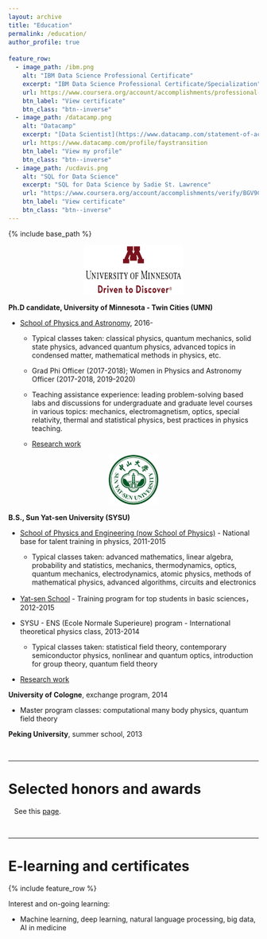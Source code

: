 ```yaml
---
layout: archive
title: "Education"
permalink: /education/
author_profile: true

feature_row:
  - image_path: /ibm.png
    alt: "IBM Data Science Professional Certificate"
    excerpt: "IBM Data Science Professional Certificate/Specialization"
    url: https://www.coursera.org/account/accomplishments/professional-cert/DXRU9YR9ZMV5
    btn_label: "View certificate"
    btn_class: "btn--inverse"
  - image_path: /datacamp.png
    alt: "Datacamp"
    excerpt: "[Data Scientist](https://www.datacamp.com/statement-of-accomplishment/track/d1140cb1fedb299441d09994346a337537d126bd) career track, [Machine learning](https://www.datacamp.com/statement-of-accomplishment/track/5d6b3c18ab502bada52ab65b4a61f6040ad84aab), [Deep learning](https://www.datacamp.com/statement-of-accomplishment/track/943f0d0997d35fd0633e45f5f230892cb3a73dc0), [SQL](https://www.datacamp.com/statement-of-accomplishment/track/1bdafa43427d43cddc59938a3669cb69e70536f6) skill tracks"
    url: https://www.datacamp.com/profile/faystransition
    btn_label: "View my profile"
    btn_class: "btn--inverse"
  - image_path: /ucdavis.png
    alt: "SQL for Data Science"
    excerpt: "SQL for Data Science by Sadie St. Lawrence"
    url: "https://www.coursera.org/account/accomplishments/verify/BGV9CSTFLU78"
    btn_label: "View certificate"
    btn_class: "btn--inverse"
---
```



{% include base_path %}

<p align="center">
<a href="https://twin-cities.umn.edu/">
  <img src="../images/umn.png" alt="University of Minnesota" width="200" height="100">
</a>
</p>

**Ph.D candidate, University of Minnesota - Twin Cities (UMN)**

- [School of Physics and Astronomy](https://cse.umn.edu/physics), 2016-

  - Typical classes taken: classical physics, quantum mechanics, solid state physics, advanced quantum physics, advanced topics in condensed matter, mathematical methods in physics, etc.

  - Grad Phi Officer (2017-2018); Women in Physics and Astronomy Officer (2017-2018, 2019-2020)

  - Teaching assistance experience: leading problem-solving based labs and discussions for undergraduate and graduate level courses in various topics: mechanics, electromagnetism, optics, special relativity, thermal and statistical physics, best practices in physics teaching.

  - [Research work](https://faystransition.github.io/research/)

<p align="center">
<a href="http://www.sysu.edu.cn/en/index.htm">
  <img src="../images/sysu.png" alt="Sun Yat-sen University" width="100" height="100">
</a>
</p>


**B.S., Sun Yat-sen University (SYSU)**

- [School of Physics and Engineering (now School of Physics)](http://spe.sysu.edu.cn/) - National base for talent training in physics, 2011-2015

  - Typical classes taken: advanced mathematics, linear algebra, probability and statistics, mechanics, thermodynamics, optics, quantum mechanics, electrodynamics, atomic physics, methods of mathematical physics, advanced algorithms, circuits and electronics

- [Yat-sen School](http://yss.sysu.edu.cn/) - Training program for top students in basic sciences，2012-2015

- SYSU - ENS (Ecole Normale Superieure) program - International theoretical physics class, 2013-2014

  - Typical classes taken: statistical field theory, contemporary semiconductor physics, nonlinear and quantum optics, introduction for group theory, quantum field theory

- [Research work](https://faystransition.github.io/research/)


**University of Cologne**, exchange program, 2014

- Master program classes: computational many body physics, quantum field theory

**Peking University**, summer school, 2013

<br>

---

# Selected honors and awards

&nbsp;&nbsp; See this [page](https://faystransition.github.io/honors).

<br>

---

# E-learning and certificates


{% include feature_row %}

Interest and on-going learning:

- Machine learning, deep learning, natural language processing, big data, AI in medicine
